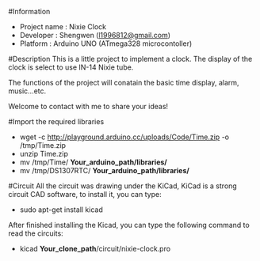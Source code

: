 #Information
* Project name : Nixie Clock
* Developer : Shengwen (l1996812@gmail.com)
* Platform : Arduino UNO (ATmega328 microcontoller)

#Description
This is a little project to implement a clock.
The display of the clock is select to use IN-14 Nixie tube.

The functions of the project will conatain the basic time display, alarm, music...etc.

Welcome to contact with me to share your ideas!

#Import the required libraries
* wget -c http://playground.arduino.cc/uploads/Code/Time.zip -o /tmp/Time.zip
* unzip Time.zip
* mv /tmp/Time/ **Your_arduino_path/libraries/**
* mv /tmp/DS1307RTC/ **Your_arduino_path/libraries/**

#Circuit
All the circuit was drawing under the KiCad, KiCad is a strong circuit CAD software, to install it, you can type:
* sudo apt-get install kicad

After finished installing the Kicad, you can type the following command to read the circuits:
* kicad **Your_clone_path**/circuit/nixie-clock.pro
